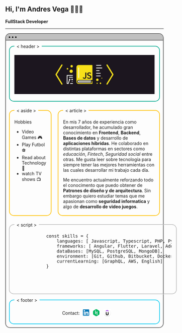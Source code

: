 ## Hi, I'm Andres Vega 👨🏻‍💻
**FullStack Developer**

<hr />

<style>
    .window {
        border: 2px solid #666; border-radius: 15px;
    }
    .window-navigator {
        padding: 1px 10px;
        border-bottom: 2px solid #666;
        background-color: silver;
        border-radius: 13px 13px 0 0;
    }
    .window-actions {
        display: flex; margin: 0; padding: 0 0 0 15px;
    }

    .window-actions li {
        width: 10px;
    }

    .semantic-tag {
        padding: 5px 15px; margin: 10px; border-radius: 15px;
    }
    .semantic-tag > legend > span {
        padding: 5px;
    }
    .border-green {
        border: 2px solid #08aa90;
    }
    .border-yellow {
        border: 2px solid #ffc107;
    }
    .border-blue {
        border: 2px solid #0dcaf0;
    }
    .list-contact {
        display: flex;
        list-style: none;
        justify-content: center;
        align-items: center;
    }
    .list-contact li {
        margin-right: 10px;
    }
</style>

<div class="window">
    <div class="window-navigator">
        <ul class="window-actions">
            <li></li>
            <li></li>
            <li></li>
        </ul>
    </div>
    <fieldset class="semantic-tag border-green">
        <legend><span>< header ></span></legend>
        <p align="center">
            <img src="./assets/js_banner.webp" />
        </p>
    </fieldset>
    <div style="display: flex">
        <fieldset class="semantic-tag border-yellow">
            <legend><span>< aside ></span></legend>
            <p>
                Hobbies
            </p>
            <ul>
                <li>Video Games 🎮</li>
                <li>Play Futbol ⚽️</li>
                <li>Read about Technology 📖</li>
                <li>watch TV shows 📺</li>
            </ul>
        </fieldset>
        <fieldset class="semantic-tag border-yellow">
            <legend><span>< article ></span></legend>
            <p>
                En mis 7 años de experiencia como desarrollador, he acumulado gran conocimiento en <strong>Frontend</strong>, <strong>Backend</strong>, <strong>Bases de datos</strong> y desarrollo de <strong>aplicaciones híbridas</strong>. He colaborado en distintas plataformas en sectores como <em>educación</em>, <em>Fintech</em>, <em>Seguridad social</em> entre otras. Me gusta leer sobre tecnología para siempre tener las mejores herramientas con las cuales desarrollar mi trabajo cada día.
            </p>
            <p>
                Me encuentro actualmente reforzando todo el conocimento que puedo obtener de <strong>Patrones de diseño y de arquitectura</strong>. Sin embargo quiero estudiar temas que me apasionan como <strong>seguridad informatica</strong> y algo de <strong>desarrollo de video juegos</strong>.
            </p>
        </fieldset>
    </div>
    <fieldset class="semantic-tag">
        <legend><span>< script ></span></legend>
        <div style="width: 500px">
            <pre>
            const skills = {
                languages: [ Javascript, Typescript, PHP, Python, Dart ],
                frameworks: [ Angular, Flutter, Laravel, AdonisJS, NestJS, React Native, React, Ionic, Express],
                dataBases: [MySQL, PostgreSQL, MongoDB],
                environment: [Git, Github, Bitbucket, Docker, Unit Testing],
                currentLearning: [GraphQL, AWS, English]
            }
            <pre>
        </div>
    </fieldset>
    <fieldset class="semantic-tag border-blue">
        <legend><span>< footer ></span></legend>
        <ul class="list-contact">
            <li>Contact:</li>
            <li style="width: 20px">
                <a href="https://www.linkedin.com/in/andres-vega-89a0558a/" target="_blank">
                    <img src="./assets/linkedin.png" />
                </a>
            </li>
            <li style="width: 25px">
                <a href="https://www.hackerrank.com/elb_andres8" target="_blank">
                    <img src="./assets/hackerrank.webp" />
                </a>
            </li>
            <li style="width: 25px">
                <a href="https://www.udemy.com/user/88efbec4-3461-4970-ae43-a3d8485ed240/" target="_blank">
                    <img src="./assets/udemy.webp" />
                </a>
            </li>
        </ul>
    </fieldset>
</div>

<!--
**eandres8/eandres8** is a ✨ _special_ ✨ repository because its `README.md` (this file) appears on your GitHub profile.

Here are some ideas to get you started:

- 🔭 I’m currently working on ...
- 🌱 I’m currently learning ...
- 👯 I’m looking to collaborate on ...
- 🤔 I’m looking for help with ...
- 💬 Ask me about ...
- 📫 How to reach me: ...
- 😄 Pronouns: ...
- ⚡ Fun fact: ...
-->
